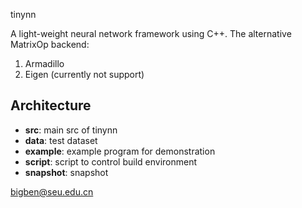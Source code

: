 tinynn

A light-weight neural network framework using C++. 
The alternative MatrixOp backend:

1. Armadillo
2. Eigen (currently not support)

## Architecture
<!--
| Directory | Description                         |
|-----------|------------------------------------ |
| data      | test dataset                        |
| example   | example program for demonstration   | 
| script    | script to control build environment | 
| snapshot  | snapshot                            |
| src       | main src of tinynn                  |
-->

- **src**: main src of tinynn
- **data**: test dataset
- **example**: example program for demonstration
- **script**: script to control build environment
- **snapshot**: snapshot


bigben@seu.edu.cn
